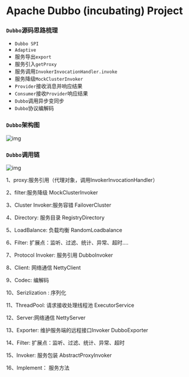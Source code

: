 # Apache Dubbo (incubating) Project

### `Dubbo`源码思路梳理

- `Dubbo SPI`
- `Adaptive`
- 服务导出`export`
- 服务引入`getProxy`
- 服务调用`InvokerInvocationHandler.invoke`
- 服务降级`MockClusterInvoker`
- `Provider`接收消息并响应结果
- `Consumer`接收`Provider`响应结果
- `Dubbo`调用异步变同步
- `Dubbo`协议编解码



### `Dubbo`架构图

![img](https://qqadapt.qpic.cn/txdocpic/0/5a0cabaa8310c461d870886bab3548e4/0)



### `Dubbo`调用链

![img](https://qqadapt.qpic.cn/txdocpic/0/f4e70ed26115711826c91cb0152e6a20/0)

1、proxy:服务引用（代理对象，调用InvokerInvocationHandler）

2、filter:服务降级 MockClusterInvoker

3、Cluster Invoker:服务容错 FailoverCluster

4、Directory: 服务目录 RegistryDirectory

5、LoadBalance: 负载均衡 RandomLoadbalance

6、Filter: 扩展点：监听、过滤、统计、异常、超时....

7、Protocol Invoker: 服务引用 DubboInvoker

8、Client: 网络通信 NettyClient

9、Codec: 编解码

10、Serizlization : 序列化

11、ThreadPool: 请求接收处理线程池 ExecutorService  

12、Server:网络通信 NettyServer

13、Exporter: 维护服务端的远程接口Invoker  DubboExporter

14、Filter: 扩展点：监听、过滤、统计、异常、超时

15、Invoker: 服务包装 AbstractProxyInvoker

16、Implement： 服务方法 

